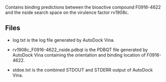 Contains binding predictions between the bioactive compound F0916-4622 and the nside search space on the virulence factor rv1908c.

## Files

- log.txt is the log file generated by AutoDock Vina.

- rv1908c_F0916-4622_nside.pdbqt is the PDBQT file generated by AutoDock Vina containing the orientation and binding location of F0916-4622.

- stdoe.txt is the combined STDOUT and STDERR output of AutoDock Vina.

